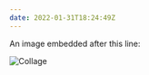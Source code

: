 ```yaml
---
date: 2022-01-31T18:24:49Z
---
```

An image embedded after this line:

![Collage](/images/emphasis-mine-640w.jpeg)
